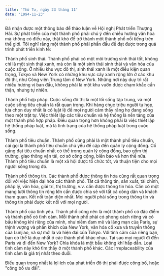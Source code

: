 ```yaml
---
title: 'Thứ Tư, ngày 23 tháng 11'
date: '1994-11-23'
---
```


Đã nhận được một thông báo để thảo luận về Hội nghị Phát triển Thượng Hải. Sự phát triển của một thành phố phải chú ý đến chiều hướng văn hóa mà không có điều này, thật khó để trở thành một thành phố nổi tiếng trên thế giới. Tôi nghĩ rằng một thành phố phải phấn đấu để đạt được trong quá trình phát triển kinh tế:

Thành phố sinh thái. Thành phố phải có một môi trường sinh thái tốt, không chỉ là một sinh thái xanh, mà còn là một sinh thái sinh thái và văn hóa của cuộc sống. Ở nhiều khu vực đô thị, sinh thái xanh là một điều kiện quan trọng, Tokyo và New York có những khu vực cây xanh rộng lớn ở các khu đô thị, như Công viên Trung tâm ở New York. Những nơi này duy trì rất nhiều hương vị ban đầu, không phải là một khu vườn được chạm khắc cẩn thận, nhưng tự nhiên.

Thành phố hợp pháp. Cuộc sống đô thị là một lối sống tập trung, và một cuộc sống tiêu chuẩn là rất quan trọng. Khi hàng chục triệu người tụ họp, lựa chọn duy nhất là có luật lệ để mọi người cảm thấy rằng họ đang sống theo một trật tự. Việc thiết lập các tiêu chuẩn và hệ thống là nền tảng của một thành phố hợp pháp. Điều quan trọng hơn không phải là việc thiết lập hệ thống pháp luật, mà là tình trạng của hệ thống pháp luật trong cuộc sống.

Thành phố tiêu chuẩn. Thành phố cũng phải là một thành phố tiêu chuẩn, cái gọi là thành phố tiêu chuẩn chủ yếu đề cập đến quản lý cộng đồng. Cố gắng đạt tiêu chuẩn nhất có thể trong quản lý cộng đồng, bao gồm thị trường, giao thông vận tải, cơ sở công cộng, biển báo và hơn thế nữa. Thành phố tiêu chuẩn là một xã hội được tổ chức tốt, và thuận tiện cho mọi người sống trong đó.

Thành phố thông tin. Các thành phố được thông tin hóa cũng rất quan trọng đối với việc hiện đại hóa các thành phố. Tất cả thông tin, sản xuất, tài chính, pháp lý, văn hóa, giải trí, thị trường, v.v. cần được thông tin hóa. Cần có một mạng lưới thông tin rộng lớn cần được chia sẻ với tất cả công dân và khách tham quan. Kết nối toàn diện nhất. Mọi người phải sống trong thông tin và thông tin phải được kết nối với mọi người.

Thành phố của tình yêu. Thành phố cũng nên là một thành phố có đặc điểm và thành phố có tình cảm. Mỗi thành phố phải có phong cách riêng và có bầu không khí riêng của mình, như niềm đam mê và lãng mạn của Paris, sự thịnh vượng và phấn khích của New York, văn hóa cổ xưa và truyền thống của Lunjiao, và sự mới lạ và hiện đại của Tokyo. Với tình cảm của riêng bạn, bạn có thể là duy nhất ở các thành phố khác nhau. Tại sao mọi người đi đến Paris và đi đến New York? Chìa khóa là một bầu không khí hấp dẫn. Loại tình cảm này khó tìm thấy ở một thành phố khác. Các irreplaceability của tình cảm là giá trị nhất theo đuổi.

Điều quan trọng nhất là lợi ích của phát triển đô thị phải được công bố, hoặc "công bố ưu đãi".

